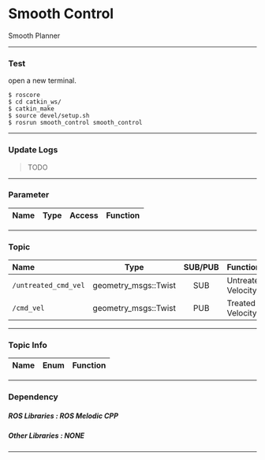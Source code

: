 # Smooth Control
Smooth Planner

---

### Test
open a new terminal.
````
$ roscore
$ cd catkin_ws/
$ catkin_make
$ source devel/setup.sh
$ rosrun smooth_control smooth_control
````

---
### Update Logs
>TODO

---
### Parameter
| Name                 | Type   | Access | Function                   |
| :--------------------|:------:| :-----:|:---------------------------|

---
### Topic
| Name                  | Type                       | SUB/PUB | Function                   |
| :---------------------|:--------------------------:| :------:|:---------------------------|
| `/untreated_cmd_vel`        | geometry_msgs::Twist   | SUB     | Untreated Velocity                |
| `/cmd_vel`        | geometry_msgs::Twist          | PUB     | Treated Velocity          |
---
### Topic Info
| Name                 | Enum        |  Function                       |
| :--------------------|:-----------:| :-------------------------------|

---

### Dependency 
##### ROS Libraries : ROS Melodic CPP
##### Other Libraries : NONE

---


